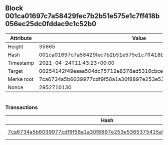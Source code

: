 ## Block 001ca01697c7a58429fec7b2b51e575e1c7ff418b056ec25dc0fddac9c1c52b0

Attribute | Value
--- | ---
Height | 35665
Hash | 001ca01697c7a58429fec7b2b51e575e1c7ff418b056ec25dc0fddac9c1c52b0
Timestamp | 2021-04-24T11:43:23+00:00
Target | 00254142f49eaaa504dc75712e8378ad5316cbcead634704b3734b6271167cc4
Merke root | 7ca6734a5b6039977cdf9f58a1a30f8897e253e5365375415a5d4327d63944e8
Nonce | 2952710130

```

```

### Transactions

Hash | Amount
--- | ---
[7ca6734a5b6039977cdf9f58a1a30f8897e253e5365375415a5d4327d63944e8](7ca6734a5b6039977cdf9f58a1a30f8897e253e5365375415a5d4327d63944e8.md) | 10.00000000 SKEPTI 
